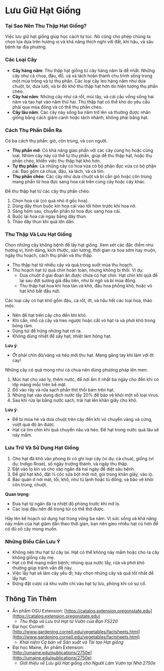 # Lưu Giữ Hạt Giống

### Tại Sao Nên Thu Thập Hạt Giống?
Việc lưu giữ hạt giống giúp học cách tự túc. Nó cũng cho phép chúng ta chọn lựa dựa trên hương vị và khả năng thích nghi với đất, khí hậu, và sâu bệnh tại địa phương.

### Các Loại Cây

- **Cây hàng năm**: Thu thập hạt giống từ cây hàng năm là dễ nhất. Những cây như cà chua, đậu, đỗ, và xà lách hoàn thành chu trình sống trong một mùa trồng và tự thụ phấn. Các loại cây leo hàng năm như dưa chuột, bí, dưa lưới, và bí đỏ khó thu thập hạt hơn do hiện tượng thụ phấn chéo.
- **Cây hai năm**: Những cây như cà rốt, mùi tây, và cải cầu vồng sống hai năm và tạo hạt vào năm thứ hai. Thu thập hạt có thể khó do yêu cầu phải qua mùa đông và có thể thụ phấn chéo.
- **Cây lâu năm**: Các cây này sống ba năm trở lên và thường được nhân giống bằng cách giâm cành hoặc tách nhánh, không phải bằng hạt.

### Cách Thụ Phấn Diễn Ra

Có ba cách thụ phấn: gió, côn trùng, và con người.

- **Thụ phấn mở**: Có khả năng giao phấn với các cây cùng họ hoặc cùng loại. Nhóm cây này có thể tự thụ phấn, giúp dễ thu thập hạt, hoặc thụ phấn chéo, khiến việc thu thập hạt khó hơn.
- **Tự thụ phấn**: Là những cây có hoa vừa có bộ phận đực vừa có bộ phận cái. Bao gồm cà chua, đậu, xà lách, và cà tím.
- **Thụ phấn chéo**: Các cây như dưa chuột và bí cần gió hoặc côn trùng mang phấn từ hoa đực sang hoa cái trên cùng cây hoặc cây khác.


Để thu thập hạt từ các cây thụ phấn chéo:

1. Chọn hoa cái (có quả nhỏ ở gốc hoa).
2. Dùng dây thun buộc kín hoa cái vào tối hôm trước khi hoa nở.
3. Sáng hôm sau, chuyển phấn từ hoa đực sang hoa cái.
4. Buộc lại hoa cái ngay bằng dây thun.
5. Tháo dây thun khi quả lớn dần.

### Thu Thập Và Lưu Hạt Giống

Chọn những cây không bệnh để lấy hạt giống. Xem xét các đặc điểm như hương vị, hình dáng, kích thước, sản lượng, thời gian ra hoa sớm hay muộn, ngày thu hoạch, cách thụ phấn và thu thập.

- Thu thập hạt từ nhiều cây và quả trong suốt mùa thu hoạch.
- Thu hoạch hạt từ quả chín hoàn toàn, nhưng không bị thối. Ví dụ:
  - Dưa chuột ở giai đoạn ăn được chưa có hạt chín. Hạt chín khi quả để lại sau đợt sương giá đầu tiên, như bí ngô và bí mùa đông.
  - Thu thập hạt hoa khi hoa tàn và khô, đầu hoa phồng khô, hoặc vỏ hạt khô bắt đầu nứt.


Các loại cây có hạt khô gồm đậu, cà rốt, ớt, và hầu hết các loại hoa, thảo mộc.

- Nên để hạt trên cây cho đến khi khô.
- Khi cần, nhổ cả cây và treo ngược hoặc cắt vỏ hạt ra và phơi khô trong bóng râm.
- Dùng túi để hứng những hạt rơi ra.
- Không dùng nhiệt để sấy hạt; nhiệt làm hỏng hạt.

**Lưu ý**:  
- Ớt phải chín đỏ/vàng và héo mới thu hạt. Mang găng tay khi làm với ớt cay!


Những cây có quả mọng như cà chua nên dùng phương pháp lên men:

1. Múc hạt cho vào ly, thêm nước, để nơi ấm ít nhất ba ngày cho đến khi có lớp màng mốc trên bề mặt.
2. Đổ vào rây và rửa sạch phần thịt thối bám trên hạt.
3. Nhúng hạt vào dung dịch nước tẩy 20% để bảo vệ khỏi một số loại virus.
4. Sau khi rửa lại bằng nước sạch, trải hạt lên khăn giấy cho khô.

**Lưu ý**:  
- Để bí mùa hè và dưa chuột trên cây đến khi vỏ chuyển vàng và cứng, vượt quá độ ăn được.
- Hạt cà tím chín khi quả chuyển nâu và héo. Để hạt trong nước quá lâu sẽ nảy mầm.

### Lưu Trữ Và Sử Dụng Hạt Giống

1. Cho hạt đã khô vào phong bì có ghi loại cây (ví dụ: cà chua), giống (ví dụ: Indigo Rose), số ngày trưởng thành, và ngày thu thập.
2. Đặt vào lọ kín và cho vào ngăn đá hai ngày để diệt sâu bệnh.
3. Để giữ hạt khô, đặt ½ cốc sữa bột mới mở, gói trong khăn giấy, vào lọ.
4. Bảo quản ở nơi mát, tối, khô, như tủ lạnh hoặc tủ đông, và bảo vệ khỏi côn trùng, chuột.

**Quan trọng**:  
- Đưa hạt từ ngăn đá ra nhiệt độ phòng trước khi mở lọ.
- Các loại đậu nên để trong túi có thể thở được.

Hãy lên kế hoạch sử dụng hạt trong vòng ba năm. Vì sức sống và khả năng nảy mầm của hạt giảm dần theo thời gian, bạn nên gieo nhiều hạt cũ hơn để có đủ số cây mong muốn.

### Những Điều Cần Lưu Ý

- Không nên thu hạt từ cây lai. Hạt có thể không nảy mầm hoặc cho ra cây không giống cây mẹ.
- Hạt có thể mang mầm bệnh; nhúng qua nước tẩy, rửa và phơi khô thường giúp tránh vấn đề này.
- Việc lấy hạt sẽ làm cây yếu đi; hãy chọn những cây và quả tốt nhất để lấy hạt.
- Đừng đặt cược cả khu vườn chỉ vào hạt tự lưu, phòng khi có sự cố.

## Thông Tin Thêm

- Ấn phẩm OSU Extension: [https://catalog.extension.oregonstate.edu](https://catalog.extension.oregonstate.edu)  
  - *Thu thập và Lưu trữ Hạt từ Vườn của Bạn FS220*
- Đại học Cornell: [http://www.gardening.cornell.edu/vegetables/factsheets.html](http://www.gardening.cornell.edu/vegetables/factsheets.html)  
  - *Khái niệm Cơ bản về Sản xuất và Tái tạo Hạt giống*
- Đại học Maine, Ấn phẩm Extension: [http://umaine.edu/publications/2750e](http://umaine.edu/publications/2750e)  
  - *Giới thiệu về Lưu giữ Hạt giống cho Người Làm Vườn tại Nhà 2750e*
